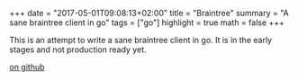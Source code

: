 +++
date = "2017-05-01T09:08:13+02:00"
title = "Braintree"
summary = "A sane braintree client in go"
tags = ["go"]
highlight = true
math = false
+++

This is an attempt to write a sane braintree client in go. It is in the early
stages and not production ready yet.

[on github](https://github.com/alexd765/braintree)
